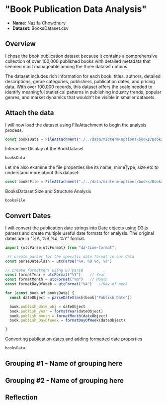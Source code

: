 # "Book Publication Data Analysis"

- **Name**: Nazifa Chowdhury
- **Dataset**: BooksDataset.csv

## Overview

I chose the book publication dataset because it contains a comprehensive collection of over 100,000 published books with detailed metadata that seemed most manageable among the three dataset options. 

The dataset includes rich information for each book: titles, authors, detailed descriptions, genre categories, publishers, publication dates, and pricing data. With over 100,000 records, this dataset offers the scale needed to identify meaningful statistical patterns in publishing industry trends, popular genres, and market dynamics that wouldn't be visible in smaller datasets.

## Attach the data

I will now load the dataset using FileAttachment to begin the analysis process.

```js
const booksData = FileAttachment("./../data/midterm-options/books/BooksDataset.csv").csv({typed: true})
```
<p class="codeblock-caption">
  Interactive Display of the BookDataset
</p>

```js
booksData
```
Let me also examine the file properties like its name, mimeType, size etc to understand more about this dataset:

```js
const booksFile = FileAttachment("./../data/midterm-options/books/BooksDataset.csv")
```

<p class="codeblock-caption">
  BooksDataset Size and Structure Analysis
</p>

```js
booksFile
```

## Convert Dates

I will convert the publication date strings into Date objects using D3.js parsers and create multiple useful date formats for analysis. The original dates are in "%A, %B %d, %Y" format.

```js
import {utcParse,utcFormat} from "d3-time-format";

 // create parser for the specific date format in our data
const parseDateSlash = utcParse("%A, %B %d, %Y")

// create formatters using D3 parse
const formatYear = utcFormat("%Y")    // Year
const formatMonth = utcFormat("%m")   // Month
const formatDayOfWeek = utcFormat("%A")   //Day of Week 

for (const book of booksData) {
  const dateObject = parseDateSlash(book["Publish Date"])

  book.publish_date_obj = dateObject
  book.publish_year = formatYear(dateObject)
  book.publish_month = formatMonth(dateObject)
  book.publish_DayOfWeek = formatDayOfWeek(dateObject)

}
```
<p class="codeblock-caption">
Converting publication dates and adding formatted date properties
</p>

```js
booksData
```

## Grouping #1 - Name of grouping here

## Grouping #2 - Name of grouping here

## Reflection
